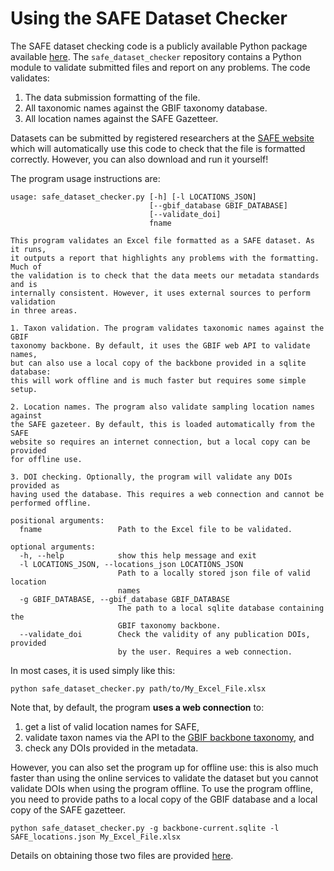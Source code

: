 # Using the SAFE Dataset Checker

The SAFE dataset checking code is a publicly available Python package available [here](https://github.com/ImperialCollegeLondon/safe_dataset_checker). The  `safe_dataset_checker` repository contains a Python module to validate submitted files and report on
any problems. The code validates:

  1. The data submission formatting of the file.
  1. All taxonomic names against the GBIF taxonomy database.
  1. All location names against the SAFE Gazetteer.

Datasets can be submitted by registered researchers at the [SAFE
website](https://safeproject.net/datasets/submit_dataset) which will automatically use this code to check
that the file is formatted correctly. However, you can also download and run it yourself!

The program usage instructions are:

    usage: safe_dataset_checker.py [-h] [-l LOCATIONS_JSON]
                                   [--gbif_database GBIF_DATABASE]
                                   [--validate_doi]
                                   fname

    This program validates an Excel file formatted as a SAFE dataset. As it runs,
    it outputs a report that highlights any problems with the formatting. Much of
    the validation is to check that the data meets our metadata standards and is
    internally consistent. However, it uses external sources to perform validation
    in three areas.

    1. Taxon validation. The program validates taxonomic names against the GBIF
    taxonomy backbone. By default, it uses the GBIF web API to validate names,
    but can also use a local copy of the backbone provided in a sqlite database:
    this will work offline and is much faster but requires some simple setup.

    2. Location names. The program also validate sampling location names against
    the SAFE gazeteer. By default, this is loaded automatically from the SAFE
    website so requires an internet connection, but a local copy can be provided
    for offline use.

    3. DOI checking. Optionally, the program will validate any DOIs provided as
    having used the database. This requires a web connection and cannot be
    performed offline.

    positional arguments:
      fname                 Path to the Excel file to be validated.

    optional arguments:
      -h, --help            show this help message and exit
      -l LOCATIONS_JSON, --locations_json LOCATIONS_JSON
                            Path to a locally stored json file of valid location
                            names
      -g GBIF_DATABASE, --gbif_database GBIF_DATABASE
                            The path to a local sqlite database containing the
                            GBIF taxonomy backbone.
      --validate_doi        Check the validity of any publication DOIs, provided
                            by the user. Requires a web connection.


In most cases, it is used simply like this:

    python safe_dataset_checker.py path/to/My_Excel_File.xlsx

Note that, by default, the program **uses a web connection** to:

1. get a list of valid location names for SAFE, 
2. validate taxon names via the API to the [GBIF backbone taxonomy](https://www.gbif.org/dataset/d7dddbf4-2cf0-4f39-9b2a-bb099caae36c), and
3. check any DOIs provided in the metadata. 

However, you can also set the program up for offline use: this is also much faster than using the online
services to validate the dataset but you cannot validate DOIs when using the program offline. To use the program offline, you need to provide paths to a local copy of the GBIF database and a local copy of the SAFE gazetteer.

    python safe_dataset_checker.py -g backbone-current.sqlite -l SAFE_locations.json My_Excel_File.xlsx

Details on obtaining those two files are provided [here](install.md).
